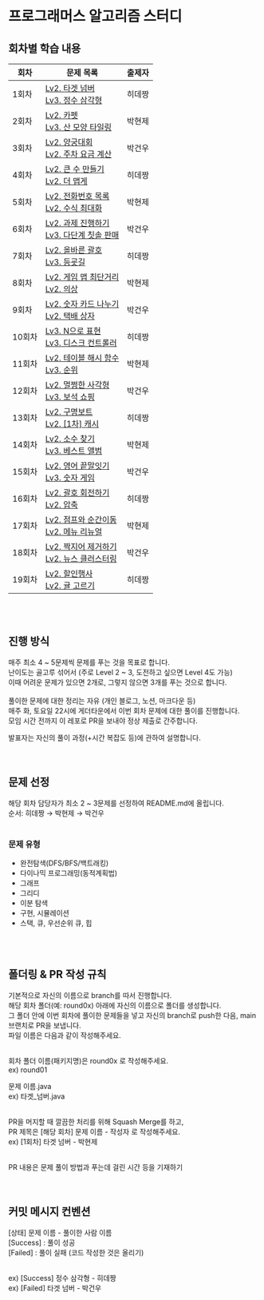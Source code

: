 # 프로그래머스 알고리즘 스터디

## 회차별 학습 내용
|회차|문제 목록|출제자|
|------|---|---|
|1회차|[Lv2. 타겟 넘버](https://school.programmers.co.kr/learn/courses/30/lessons/43165)<br>[Lv3. 정수 삼각형](https://school.programmers.co.kr/learn/courses/30/lessons/43105)|히데짱|
|2회차|[Lv2. 카펫](https://school.programmers.co.kr/learn/courses/30/lessons/42842)<br>[Lv3. 산 모양 타일링](https://school.programmers.co.kr/learn/courses/30/lessons/258705) |박현제|
|3회차|[Lv2. 양궁대회](https://school.programmers.co.kr/learn/courses/30/lessons/92342)<br>[Lv2. 주차 요금 계산](https://school.programmers.co.kr/learn/courses/30/lessons/92341)|박건우|
|4회차|[Lv2. 큰 수 만들기](https://school.programmers.co.kr/learn/courses/30/lessons/42883)<br>[Lv2. 더 맵게](https://school.programmers.co.kr/learn/courses/30/lessons/42626)|히데짱|
|5회차|[Lv2. 전화번호 목록](https://school.programmers.co.kr/learn/courses/30/lessons/42577)<br>[Lv2. 수식 최대화](https://school.programmers.co.kr/learn/courses/30/lessons/67257)|박현제|
|6회차|[Lv2. 과제 진행하기](https://school.programmers.co.kr/learn/courses/30/lessons/176962)<br>[Lv3. 다단계 칫솔 판매](https://school.programmers.co.kr/learn/courses/30/lessons/77486)|박건우|
|7회차|[Lv2. 올바른 괄호](https://school.programmers.co.kr/learn/courses/30/lessons/12909)<br>[Lv3. 등굣길](https://school.programmers.co.kr/learn/courses/30/lessons/42898)|히데짱|
|8회차|[Lv2. 게임 맵 최단거리](https://school.programmers.co.kr/learn/courses/30/lessons/1844)<br>[Lv2. 의상](https://school.programmers.co.kr/learn/courses/30/lessons/42578)|박현제|
|9회차|[Lv2. 숫자 카드 나누기](https://school.programmers.co.kr/learn/courses/30/lessons/135807)<br>[Lv2. 택배 상자](https://school.programmers.co.kr/learn/courses/30/lessons/131704)|박건우|
|10회차|[Lv3. N으로 표현](https://school.programmers.co.kr/learn/courses/30/lessons/42895)<br>[Lv3. 디스크 컨트롤러](https://school.programmers.co.kr/learn/courses/30/lessons/42627)|히데짱|
|11회차|[Lv2. 테이블 해시 함수](https://school.programmers.co.kr/learn/courses/30/lessons/147354)<br>[Lv3. 순위](https://school.programmers.co.kr/learn/courses/30/lessons/49191)|박현제|
|12회차|[Lv2. 멀쩡한 사각형](https://school.programmers.co.kr/learn/courses/30/lessons/62048)<br>[Lv3. 보석 쇼핑](https://school.programmers.co.kr/learn/courses/30/lessons/67258)|박건우|
|13회차|[Lv2. 구명보트](https://school.programmers.co.kr/learn/courses/30/lessons/42885)<br>[Lv2. [1차] 캐시](https://school.programmers.co.kr/learn/courses/30/lessons/17680)|히데짱|
|14회차|[Lv2. 소수 찾기](https://school.programmers.co.kr/learn/courses/30/lessons/42839)<br>[Lv3. 베스트 앨범](https://school.programmers.co.kr/learn/courses/30/lessons/42579)|박현제|
|15회차|[Lv2. 영어 끝말잇기](https://school.programmers.co.kr/learn/courses/30/lessons/12981)<br>[Lv3. 숫자 게임](https://school.programmers.co.kr/learn/courses/30/lessons/12987)|박건우|
|16회차|[Lv2. 괄호 회전하기](https://school.programmers.co.kr/learn/courses/30/lessons/76502)<br>[Lv2. 압축](https://school.programmers.co.kr/learn/courses/30/lessons/17684)|히데짱|
|17회차|[Lv2. 점프와 순간이동](https://school.programmers.co.kr/learn/courses/30/lessons/12980)<br>[Lv2. 메뉴 리뉴얼](https://school.programmers.co.kr/learn/courses/30/lessons/72411)|박현제|
|18회차|[Lv2. 짝지어 제거하기](https://school.programmers.co.kr/learn/courses/30/lessons/12973)<br>[Lv2. 뉴스 클러스터링](https://school.programmers.co.kr/learn/courses/30/lessons/17677)|박건우|
|19회차|[Lv2. 할인행사](https://school.programmers.co.kr/learn/courses/30/lessons/131127)<br>[Lv2. 귤 고르기](https://school.programmers.co.kr/learn/courses/30/lessons/138476)|히데짱|

<br><br>

## 진행 방식
매주 최소 4 ~ 5문제씩 문제를 푸는 것을 목표로 합니다.<br>
난이도는 골고루 섞어서 (주로 Level 2 ~ 3, 도전하고 싶으면 Level 4도 가능)<br>
이때 어려운 문제가 있으면 2개로, 그렇지 않으면 3개를 푸는 것으로 합니다. <br><br>
풀이한 문제에 대한 정리는 자유 (개인 블로그, 노션, 마크다운 등)<br>
매주 화, 토요일 22시에 게더타운에서 이번 회차 문제에 대한 풀이를 진행합니다.<br>
모임 시간 전까지 이 레포로 PR을 보내야 정상 제출로 간주합니다.<br>

발표자는 자신의 풀이 과정(+시간 복잡도 등)에 관하여 설명합니다.<br><br><br>

## 문제 선정
해당 회차 담당자가 최소 2 ~ 3문제를 선정하여 README.md에 올립니다.<br>
순서: 히데짱 → 박현제 → 박건우<br><br>


### 문제 유형
- 완전탐색(DFS/BFS/백트래킹)
- 다이나믹 프로그래밍(동적계획법)
- 그래프
- 그리디
- 이분 탐색
- 구현, 시뮬레이션
- 스택, 큐, 우선순위 큐, 힙

<br><br>

## 폴더링 & PR 작성 규칙
기본적으로 자신의 이름으로 branch를 따서 진행합니다.<br>
해당 회차 폴더(예: round0x) 아래에 자신의 이름으로 폴더를 생성합니다.<br>
그 폴더 안에 이번 회차에 풀이한 문제들을 넣고 자신의 branch로 push한 다음, main 브랜치로 PR을 보냅니다.<br>
파일 이름은 다음과 같이 작성해주세요.<br><br>

회차 폴더 이름(패키지명)은 round0x 로 작성해주세요.<br>
ex) round01

문제 이름.java<br>
ex) 타겟_넘버.java<br><br>

PR을 머지할 때 깔끔한 처리를 위해 Squash Merge를 하고,<br>
PR 제목은 [해당 회차] 문제 이름 - 작성자 로 작성해주세요.<br>
ex) [1회차] 타겟 넘버 - 박현제<br><br>

PR 내용은 문제 풀이 방법과 푸는데 걸린 시간 등을 기재하기<br><br><br>

## 커밋 메시지 컨벤션
[상태] 문제 이름 - 풀이한 사람 이름<br>
[Success] : 풀이 성공<br>
[Failed] : 풀이 실패 (코드 작성한 것은 올리기)<br><br>

ex) [Success] 정수 삼각형 - 히데짱<br>
ex) [Failed] 타겟 넘버 - 박건우
